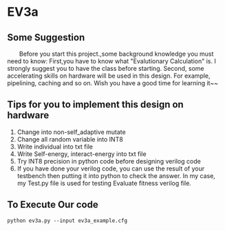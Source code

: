 # EV3a 

## Some Suggestion
&emsp;&emsp;Before you start this project.,some background knowledge you must need to know: First,you have to know what "Evalutionary Calculation" is. I strongly suggest you to have the class before starting. Second, some accelerating skills on hardware will be used in this design. For example, pipelining, caching and so on. Wish you have a good time for learning it~~

## Tips for you to implement this design on hardware

1. Change into non-self_adaptive mutate<br />
2. Change all random variable into INT8<br />
3. Write individual into txt file<br />
4. Write Self-energy, interact-energy into txt file<br />
5. Try INT8 precision in python code before designing verilog code<br />
6. If you have done your verilog code, you can use the result of your testbench then putting it into python to check the answer. In my case, my Test.py file is used for testing Evaluate fitness verilog file.

## To Execute Our code
```
python ev3a.py --input ev3a_example.cfg
```

